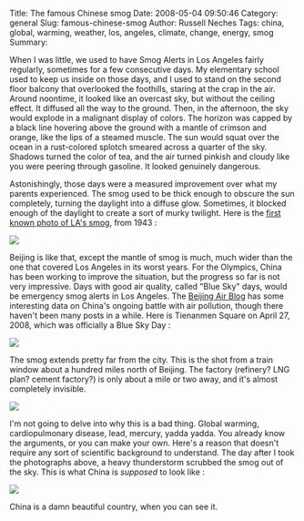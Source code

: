 Title: The famous Chinese smog
Date: 2008-05-04 09:50:46
Category: general
Slug: famous-chinese-smog
Author: Russell Neches
Tags: china, global, warming, weather, los, angeles, climate, change, energy, smog
Summary: 


When I was little, we used to have Smog Alerts in Los Angeles fairly
regularly, sometimes for a few consecutive days. My elementary school
used to keep us inside on those days, and I used to stand on the second
floor balcony that overlooked the foothills, staring at the crap in the
air. Around noontime, it looked like an overcast sky, but without the
ceiling effect. It diffused all the way to the ground. Then, in the
afternoon, the sky would explode in a malignant display of colors. The
horizon was capped by a black line hovering above the ground with a
mantle of crimson and orange, like the lips of a steamed muscle. The sun
would squat over the ocean in a rust-colored splotch smeared across a
quarter of the sky. Shadows turned the color of tea, and the air turned
pinkish and cloudy like you were peering through gasoline. It looked
genuinely dangerous.

Astonishingly, those days were a measured improvement over what my
parents experienced. The smog used to be thick enough to obscure the sun
completely, turning the daylight into a diffuse glow. Sometimes, it
blocked enough of the daylight to create a sort of murky twilight. Here
is the [first known photo of LA's
smog](http://www.aqmd.gov/news1/Archives/History/marchcov.html), from
1943 :

![](http://vort.org/media/images/la_smog.gif)

Beijing is like that, except the mantle of smog is much, much wider than
the one that covered Los Angeles in its worst years. For the Olympics,
China has been working to improve the situation, but the progress so far
is not very impressive. Days with good air quality, called "Blue Sky"
days, would be emergency smog alerts in Los Angeles. The [Beijing Air
Blog](http://pyongyangsquare.com/beijingair/) has some interesting data
on China's ongoing battle with air pollution, though there haven't been
many posts in a while. Here is Tienanmen Square on April 27, 2008, which
was officially a Blue Sky Day :

![](http://vort.org/media/images/smog_over_tienanmen.png)

The smog extends pretty far from the city. This is the shot from a train
window about a hundred miles north of Beijing. The factory (refinery?
LNG plan? cement factory?) is only about a mile or two away, and it's
almost completely invisible.

![](http://vort.org/media/images/smog_factory_china.png)

I'm not going to delve into why this is a bad thing. Global warming,
cardiopulmonary disease, lead, mercury, yadda yadda. You already know
the arguments, or you can make your own. Here's a reason that doesn't
require any sort of scientific background to understand. The day after I
took the photographs above, a heavy thunderstorm scrubbed the smog out
of the sky. This is what China is *supposed* to look like :

![](http://vort.org/media/images/rail_tunnel_china.jpg)

China is a damn beautiful country, when you can see it.
